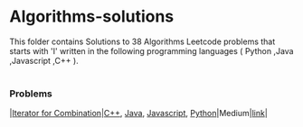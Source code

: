# Algorithms-solutions
This folder contains Solutions to 38 Algorithms Leetcode problems that starts with 'I' written in the following programming languages ( Python ,Java ,Javascript ,C++ ).<br><br>
### Problems ###
|[Iterator for Combination](https://github.com/AnasImloul/Leetcode-solutions/tree/main/algorithms/I/Iterator%20for%20Combination/)|[C++](https://github.com/AnasImloul/Leetcode-solutions/tree/main/algorithms/I/Iterator%20for%20Combination/Iterator%20for%20Combination.cpp), [Java](https://github.com/AnasImloul/Leetcode-solutions/tree/main/algorithms/I/Iterator%20for%20Combination/Iterator%20for%20Combination.java), [Javascript](https://github.com/AnasImloul/Leetcode-solutions/tree/main/algorithms/I/Iterator%20for%20Combination/Iterator%20for%20Combination.js), [Python](https://github.com/AnasImloul/Leetcode-solutions/tree/main/algorithms/I/Iterator%20for%20Combination/Iterator%20for%20Combination.py)|Medium|[link](https://leetcode.com/problems/iterator-for-combination)|